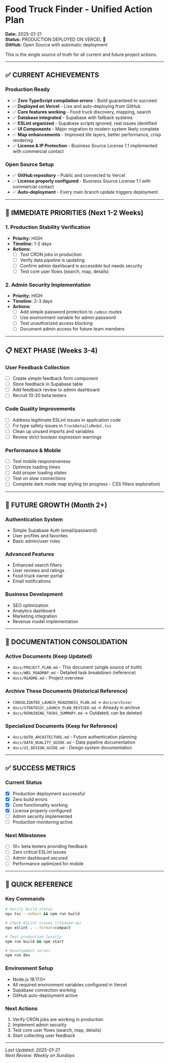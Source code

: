 # Food Truck Finder - Unified Action Plan

**Date:** 2025-01-21  
**Status:** PRODUCTION DEPLOYED ON VERCEL 🚀  
**GitHub:** Open Source with automatic deployment

This is the single source of truth for all current and future project actions.

---

## ✅ **CURRENT ACHIEVEMENTS**

### **Production Ready**
- ✅ **Zero TypeScript compilation errors** - Build guaranteed to succeed
- ✅ **Deployed on Vercel** - Live and auto-deploying from GitHub
- ✅ **Core features working** - Food truck discovery, mapping, search
- ✅ **Database integrated** - Supabase with fallback systems
- ✅ **ESLint organized** - Supabase scripts ignored, real issues identified
- ✅ **UI Components** - Major migration to modern system likely complete
- ✅ **Map enhancements** - Improved tile layers, better performance, crisp rendering
- ✅ **License & IP Protection** - Business Source License 1.1 implemented with commercial contact

### **Open Source Setup**
- ✅ **GitHub repository** - Public and connected to Vercel
- ✅ **License properly configured** - Business Source License 1.1 with commercial contact
- ✅ **Auto-deployment** - Every main branch update triggers deployment

---

## 🎯 **IMMEDIATE PRIORITIES (Next 1-2 Weeks)**

### **1. Production Stability Verification**
- **Priority:** HIGH  
- **Timeline:** 1-2 days
- **Actions:**
  - [ ] Test CRON jobs in production
  - [ ] Verify data pipeline is updating
  - [ ] Confirm admin dashboard is accessible but needs security
  - [ ] Test core user flows (search, map, details)

### **2. Admin Security Implementation**
- **Priority:** HIGH
- **Timeline:** 2-3 days  
- **Actions:**
  - [ ] Add simple password protection to `/admin` routes
  - [ ] Use environment variable for admin password
  - [ ] Test unauthorized access blocking
  - [ ] Document admin access for future team members

---

## 📋 **NEXT PHASE (Weeks 3-4)**

### **User Feedback Collection**
- [ ] Create simple feedback form component
- [ ] Store feedback in Supabase table
- [ ] Add feedback review to admin dashboard
- [ ] Recruit 10-20 beta testers

### **Code Quality Improvements**
- [ ] Address legitimate ESLint issues in application code
- [ ] Fix type safety issues in `TruckDetailsModal.tsx`
- [ ] Clean up unused imports and variables
- [ ] Review strict boolean expression warnings

### **Performance & Mobile**
- [ ] Test mobile responsiveness
- [ ] Optimize loading times
- [ ] Add proper loading states
- [ ] Test on slow connections
- [ ] Complete dark mode map styling (in progress - CSS filters exploration)

---

## 🚀 **FUTURE GROWTH (Month 2+)**

### **Authentication System**
- Simple Supabase Auth (email/password)
- User profiles and favorites
- Basic admin/user roles

### **Advanced Features**
- Enhanced search filters
- User reviews and ratings
- Food truck owner portal
- Email notifications

### **Business Development**
- SEO optimization
- Analytics dashboard
- Marketing integration
- Revenue model implementation

---

## 📁 **DOCUMENTATION CONSOLIDATION**

### **Active Documents** (Keep Updated)
- `docs/PROJECT_PLAN.md` - This document (single source of truth)
- `docs/WBS_ROADMAP.md` - Detailed task breakdown (reference)
- `docs/README.md` - Project overview

### **Archive These Documents** (Historical Reference)
- `CONSOLIDATED_LAUNCH_READINESS_PLAN.md` → `docs/archive/`
- `docs/STRATEGIC_LAUNCH_PLAN_REVISED.md` → Already in archive
- `docs/REMAINING_TASKS_SUMMARY.md` → Outdated, can be deleted

### **Specialized Documents** (Keep for Reference)
- `docs/AUTH_ARCHITECTURE.md` - Future authentication planning
- `docs/DATA_QUALITY_GUIDE.md` - Data pipeline documentation
- `docs/UI_DESIGN_GUIDE.md` - Design system documentation

---

## ✅ **SUCCESS METRICS**

### **Current Status**
- [x] Production deployment successful
- [x] Zero build errors
- [x] Core functionality working
- [x] License properly configured
- [ ] Admin security implemented
- [ ] Production monitoring active

### **Next Milestones**
- [ ] 10+ beta testers providing feedback
- [ ] Zero critical ESLint issues
- [ ] Admin dashboard secured
- [ ] Performance optimized for mobile

---

## 🔧 **QUICK REFERENCE**

### **Key Commands**
```bash
# Verify build status
npx tsc --noEmit && npm run build

# Check ESLint issues (cleaned up)
npx eslint . --format=compact

# Test production locally
npm run build && npm start

# Development server
npm run dev
```

### **Environment Setup**
- Node.js 18.17.0+
- All required environment variables configured in Vercel
- Supabase connection working
- GitHub auto-deployment active

### **Next Actions**
1. Verify CRON jobs are working in production
2. Implement admin security
3. Test core user flows (search, map, details)
4. Start collecting user feedback

---

*Last Updated: 2025-01-21*  
*Next Review: Weekly on Sundays*

